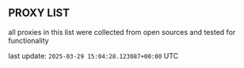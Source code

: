 ## PROXY LIST

all proxies in this list were collected from open sources and tested for functionality

last update: `2025-03-29 15:04:28.123087+00:00` UTC